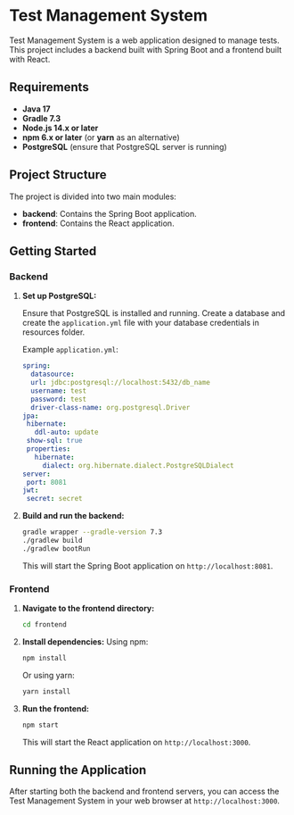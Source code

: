 # Test Management System

Test Management System is a web application designed to manage tests. This project includes a backend built with Spring Boot and a frontend built with React.

## Requirements

- **Java 17**
- **Gradle 7.3**
- **Node.js 14.x or later**
- **npm 6.x or later** (or **yarn** as an alternative)
- **PostgreSQL** (ensure that PostgreSQL server is running)

## Project Structure

The project is divided into two main modules:

- **backend**: Contains the Spring Boot application.
- **frontend**: Contains the React application.

## Getting Started

### Backend

1. **Set up PostgreSQL:**

   Ensure that PostgreSQL is installed and running. Create a database and create the `application.yml` file with your database credentials in resources folder.

   Example `application.yml`:
    ```yaml
   spring:
      datasource:
      url: jdbc:postgresql://localhost:5432/db_name
      username: test
      password: test
      driver-class-name: org.postgresql.Driver
   jpa:
     hibernate:
       ddl-auto: update
     show-sql: true
     properties:
       hibernate:
         dialect: org.hibernate.dialect.PostgreSQLDialect
   server:
     port: 8081
   jwt:
     secret: secret    
   ```

2. **Build and run the backend:**
    ```bash
    gradle wrapper --gradle-version 7.3
    ./gradlew build
    ./gradlew bootRun
    ```

   This will start the Spring Boot application on `http://localhost:8081`.

### Frontend

1. **Navigate to the frontend directory:**
    ```bash
    cd frontend
    ```

2. **Install dependencies:**
   Using npm:
    ```bash
    npm install
    ```

   Or using yarn:
    ```bash
    yarn install
    ```

3. **Run the frontend:**
    ```bash
    npm start
    ```

   This will start the React application on `http://localhost:3000`.

## Running the Application

After starting both the backend and frontend servers, you can access the Test Management System in your web browser at `http://localhost:3000`.